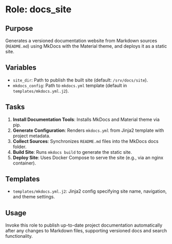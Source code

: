 # Role: docs_site

## Purpose
Generates a versioned documentation website from Markdown sources (`README.md`) using MkDocs with the Material theme, and deploys it as a static site.

## Variables
- `site_dir`: Path to publish the built site (default: `/srv/docs/site`).
- `mkdocs_config`: Path to `mkdocs.yml` template (default in `templates/mkdocs.yml.j2`).

## Tasks
1. **Install Documentation Tools**: Installs MkDocs and Material theme via pip.
2. **Generate Configuration**: Renders `mkdocs.yml` from Jinja2 template with project metadata.
3. **Collect Sources**: Synchronizes `README.md` files into the MkDocs docs folder.
4. **Build Site**: Runs `mkdocs build` to generate the static site.
5. **Deploy Site**: Uses Docker Compose to serve the site (e.g., via an nginx container).

## Templates
- `templates/mkdocs.yml.j2`: Jinja2 config specifying site name, navigation, and theme settings.

## Usage
Invoke this role to publish up-to-date project documentation automatically after any changes to Markdown files, supporting versioned docs and search functionality.
